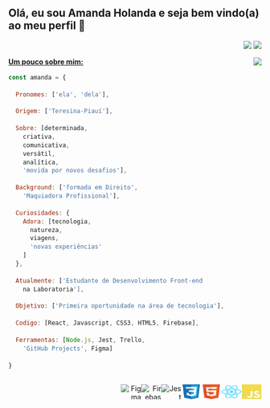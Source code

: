 ## Olá, eu sou Amanda Holanda e seja bem vindo(a) ao meu perfil 👋

<div align="right">  
  <a align="right" href="https://www.linkedin.com/in/amandaholanda/" target="_blank"><img src="https://img.shields.io/badge/-LinkedIn-%230077B5?style=for-the-badge&      logo=linkedin&logoColor=white" target="_blank"></a> 
  <a align="right" href="mailto:amandaholanda_@hotmail.com" target="_blank"><img src="https://img.shields.io/badge/Microsoft_Outlook-0078D4?style=for-the-badge&logo=microsoft-outlook&logoColor=white" target="_blank"></a>  
</div>

<a href="https://github.com/amanda-holanda"> 
<img align="right" height="180rem" src="https://github-readme-stats.vercel.app/api?username=amanda-holanda&show_icons=true&theme=dracula&include_all_commits=true&count_private=true"/> 
  

**Um pouco sobre mim:**

```javascript
const amanda = {

  Pronomes: ['ela', 'dela'],

  Origem: ['Teresina-Piauí'],

  Sobre: [determinada,
    criativa,
    comunicativa,
    versátil,
    analítica,
    'movida por novos desafios'],

  Background: ['formada em Direito', 
    'Maquiadora Profissional'],

  Curiosidades: {
    Adora: [tecnologia,
      natureza,
      viagens,
      'novas experiências'
    ]
  },

  Atualmente: ['Estudante de Desenvolvimento Front-end 
    na Laboratoria'],

  Objetivo: ['Primeira oportunidade na área de tecnologia'],

  Codigo: [React, Javascript, CSS3, HTML5, Firebase],

  Ferramentas: [Node.js, Jest, Trello, 
    'GitHub Projects', Figma]

}
```

##

   


<div align="right">

  <img align="right" alt="Js" height="30" width="40" src="https://raw.githubusercontent.com/devicons/devicon/master/icons/javascript/javascript-plain.svg">
  <img align="right" alt="React" height="30" width="40" src="https://raw.githubusercontent.com/devicons/devicon/master/icons/react/react-original.svg">
  <img align="right" alt="BHTML" height="30" width="40" src="https://raw.githubusercontent.com/devicons/devicon/master/icons/html5/html5-original.svg">
  <img align="right" alt="CSS" height="30" width="40" src="https://raw.githubusercontent.com/devicons/devicon/master/icons/css3/css3-original.svg">
  <img align="right" alt="Jest" height="30" width="40" src="https://cdn.jsdelivr.net/gh/devicons/devicon/icons/jest/jest-plain.svg" />
  <img align="right" alt="Firebase" height="30" width="40" src="https://cdn.jsdelivr.net/gh/devicons/devicon/icons/firebase/firebase-plain.svg">
  <img align="right" alt="Figma" height="30" width="40"src="https://cdn.jsdelivr.net/gh/devicons/devicon/icons/figma/figma-original.svg">
</div>

  



  
